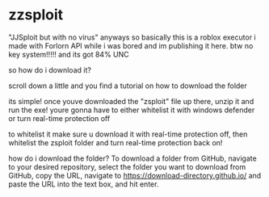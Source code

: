# zzsploit
"JJSploit but with no virus" anyways so basically this is a roblox executor i made with Forlorn API while i was bored and im publishing it here. btw no key system!!!!! and its got 84% UNC







so how do i download it?

scroll down a little and you find a tutorial on how to download the folder

its simple! once youve downloaded the "zsploit" file up there, unzip it and run the exe!
youre gonna have to either whitelist it with windows defender or turn real-time protection off

to whitelist it make sure u download it with real-time protection off, then whitelist the zsploit folder and turn real-time protection back on!


how do i download the folder?
To download a folder from GitHub, navigate to your desired repository, select the folder you want to download from GitHub,
copy the URL, navigate to https://download-directory.github.io/ and paste the URL into the text box, and hit enter.
